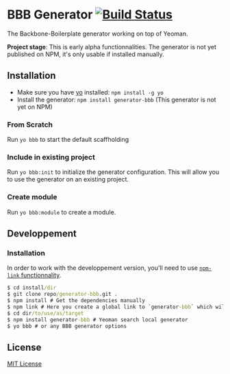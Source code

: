 # BBB Generator [![Build Status](https://secure.travis-ci.org/SBoudrias/generator.png?branch=master)](https://travis-ci.org/SBoudrias/generator)

The Backbone-Boilerplate generator working on top of Yeoman.

**Project stage**: This is early alpha functionnalities. The generator is not yet published on NPM, it's only usable if installed manually.

## Installation
- Make sure you have [yo](https://github.com/yeoman/yo) installed:
    `npm install -g yo`
- Install the generator: `npm install generator-bbb` (This generator is not yet on NPM)

### From Scratch

Run `yo bbb` to start the default scaffholding

### Include in existing project

Run `yo bbb:init` to initialize the generator configuration. This will allow you to use the generator on an existing project.

### Create module

Run `yo bbb:module` to create a module.

## Developpement

### Installation

In order to work with the developpement version, you'll need to use [`npm-link` functionnality](https://npmjs.org/doc/link.html).

```cmd
$ cd install/dir
$ git clone repo/generator-bbb.git .
$ npm install # Get the dependencies manually
$ npm link # Here you create a global link to `generator-bbb` which will be use by NPM
$ cd dir/to/use/as/target
$ npm install generator-bbb # Yeoman search local generator
$ yo bbb # or any BBB generator options
```

## License
[MIT License](http://en.wikipedia.org/wiki/MIT_License)
